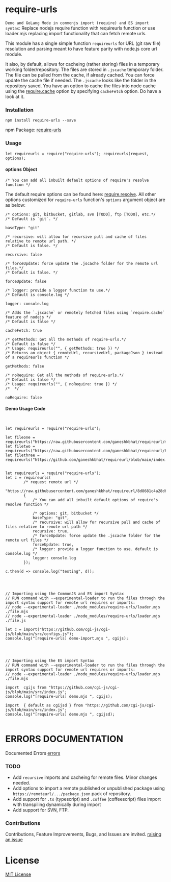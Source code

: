 # require-urls

`Deno and GoLang Mode in commonjs import (require) and ES import syntax`: Replace nodejs require function with requireurls function or use loader.mjs replacing import functionality that can fetch remote urls.

This module has a single simple function `requireurls` for URL (git raw file) resolution and parsing meant to have feature parity with node.js core url module.

It also, by default, allows for cacheing (rather storing) files in a temporary working folder/repository. The files are stored in `.jscache` temporary folder. The file can be pulled from the cache, if already cached. You can force update the cache file if needed. The `.jscache` looks like the folder in the repository saved. You have an option to cache the files into node cache using the [require.cache](https://nodejs.org/api/modules.html#requirecache) option by specifying `cacheFetch` option. Do have a look at it.

### Installation

`npm install require-urls --save`

npm Package: [require-urls](https://www.npmjs.com/package/require-urls)

### Usage

`let requireurls = require("require-urls"); requireurls(request, options);`

#### options Object

```
/* You can add all inbuilt default options of require's resolve function */
```

The default require options can be found here: [require.resolve](https://nodejs.org/api/modules.html#requireresolverequest-options). All other options customized for `require-urls` function's `options` argument object are as below:

```
/* options: git, bitbucket, gitlab, svn [TODO], ftp [TODO], etc.*/
/* Default is `git`. */

baseType: "git"
```

```
/* recursive: will allow for recursive pull and cache of files relative to remote url path. */
/* Default is false. */

recursive: false
```

```
/* forceUpdate: force update the .jscache folder for the remote url files.*/
/* Default is false. */

forceUpdate: false
```

```
/* logger: provide a logger function to use.*/
/* Default is console.log */

logger: console.log
```

```
/* Adds the `.jscache` or remotely fetched files using `require.cache` feature of nodejs */
/* Default is false */

cacheFetch: true
```

```
/* getMethods: Get all the methods of require-urls.*/
/* Default is false */
/* Usage: requireurls("", { getMethods: true }) */
/* Returns an object { remoteUrl, recursiveUrl, packageJson } instead of a requireurls function */

getMethods: false
```

```
/* noRequire: Get all the methods of require-urls.*/
/* Default is false */
/* Usage: requireurls("", { noRequire: true }) */
/*  */

noRequire: false
```

#### Demo Usage Code

```


let requireurls = require("require-urls");

let fileone = requireurls("https://raw.githubusercontent.com/ganeshkbhat/requireurl/main/index.js");
let filetwo = requireurls("https://raw.githubusercontent.com/ganeshkbhat/requireurl/8d8681c4a28d64f23fb473064fa86880a0b930ff/index.js");
let filethree = requireurls("https://github.com/ganeshkbhat/requireurl/blob/main/index.js");


let requireurls = require("require-urls");
let c = requireurls(
        /* request remote url */
        "https://raw.githubusercontent.com/ganeshkbhat/requireurl/8d8681c4a28d64f23fb473064fa86880a0b930ff/index.js",
        {
            /* You can add all inbuilt default options of require's resolve function */

            /* options: git, bitbucket */
            baseType: "git",
            /* recursive: will allow for recursive pull and cache of files relative to remote url path */
            recursive: true,
            /* forceUpdate: force update the .jscache folder for the remote url files */
            forceUpdate: true,
            /* logger: provide a logger function to use. default is console.log */
            logger: console.log
        });

c.then(d => console.log("testing", d));


```

```


// Importing using the CommonJS and ES import Syntax
// RUN command with --experimental-loader to run the files through the import syntax support for remote url requires or imports: 
// node --experimental-loader ./node_modules/require-urls/loader.mjs ./file.mjs
// node --experimental-loader ./node_modules/require-urls/loader.mjs ./file.js

let c = import("https://github.com/cgi-js/cgi-js/blob/main/src/configs.js");
console.log("[require-urls] demo-import.mjs ", cgijs);


```


```


// Importing using the ES import Syntax
// RUN command with --experimental-loader to run the files through the import syntax support for remote url requires or imports: 
// node --experimental-loader ./node_modules/require-urls/loader.mjs ./file.mjs

import  cgijs from "https://github.com/cgi-js/cgi-js/blob/main/src/index.js";
console.log("[require-urls] demo.mjs ", cgijs);

import  { default as cgijsd } from "https://github.com/cgi-js/cgi-js/blob/main/src/index.js";
console.log("[require-urls] demo.mjs ", cgijsd);


```


# ERRORS DOCUMENTATION

Documented Errors [errors](./docs/errors.md)



### TODO

- Add `recursive` imports and cacheing for remote files. Minor changes needed.
- Add options to import a remote published or unpublished package using `https://remoteurl/.../package.json` pack of repository.
- Add support for `.ts` (typescript) and `.coffee` (coffeescript) files import with transpiling dynamically during import
- Add support for SVN, FTP.


### Contributions

Contributions, Feature Improvements, Bugs, and Issues are invited. [raising an issue](https://github.com/ganeshkbhat/requireurl/issues)

# License

[MIT License](./LICENSE)
